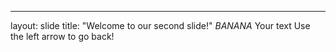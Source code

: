 
---
layout: slide
title: "Welcome to our second slide!"
*BANANA*
Your text
Use the left arrow to go back!
